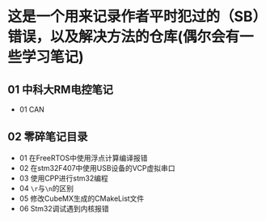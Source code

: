 # 这是一个用来记录作者平时犯过的（SB）错误，以及解决方法的仓库(偶尔会有一些学习笔记)
## 01 中科大RM电控笔记
- 01 CAN
## 02 零碎笔记目录
- 01 在FreeRTOS中使用浮点计算编译报错
- 02 在stm32F407中使用USB设备的VCP虚拟串口
- 03 使用CPP进行stm32编程
- 04 `\r`与`\n`的区别
- 05 修改CubeMX生成的CMakeList文件
- 06 Stm32调试遇到内核报错
